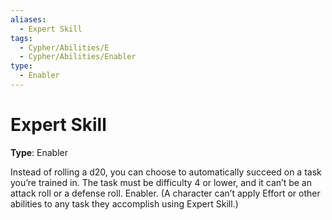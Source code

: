 ```yaml
---
aliases:
  - Expert Skill
tags:
  - Cypher/Abilities/E
  - Cypher/Abilities/Enabler
type:
  - Enabler
---
```


# Expert Skill

**Type**: Enabler

Instead of rolling a d20, you can choose to automatically succeed on a task you’re trained in. The task must be difficulty 4 or lower, and it can’t be an attack roll or a defense roll. Enabler. (A character can’t apply Effort or other abilities to any task they accomplish using Expert Skill.)
